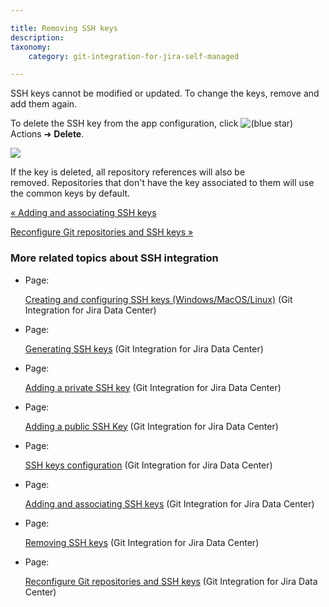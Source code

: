 ```yaml
---

title: Removing SSH keys
description:
taxonomy:
    category: git-integration-for-jira-self-managed

---
```

SSH keys cannot be modified or updated. To change the keys, remove and add them again.

To delete the SSH key from the app configuration, click ![(blue star)](/wiki/s/-1639011364/6452/8b4898d3c114827e64ec143b4fa79bb76a6cfa5b/_/images/icons/emoticons/star_blue.png) Actions ➜ **Delete**.

![](https://bigbrassband.atlassian.net/wiki/download/thumbnails/1930396835/ssh-addkey-list-del-key.png?version=1&modificationDate=1630642808913&cacheVersion=1&api=v2&width=680&height=294)

If the key is deleted, all repository references will also be removed. Repositories that don't have the key associated to them will use the common keys by default.

[« Adding and associating SSH keys](/wiki/spaces/GIJDC/pages/1930396771/Adding+and+associating+SSH+keys)

[Reconfigure Git repositories and SSH keys »](/wiki/spaces/GIJDC/pages/1930396868/Reconfigure+Git+repositories+and+SSH+keys)

### More related topics about SSH integration

*   Page:

    [Creating and configuring SSH keys (Windows/MacOS/Linux)](/wiki/spaces/GIJDC/pages/183271450) (Git Integration for Jira Data Center)

*   Page:

    [Generating SSH keys](/wiki/spaces/GIJDC/pages/1930396609/Generating+SSH+keys) (Git Integration for Jira Data Center)

*   Page:

    [Adding a private SSH key](/wiki/spaces/GIJDC/pages/1930396698/Adding+a+private+SSH+key) (Git Integration for Jira Data Center)

*   Page:

    [Adding a public SSH Key](/wiki/spaces/GIJDC/pages/1930396728/Adding+a+public+SSH+Key) (Git Integration for Jira Data Center)

*   Page:

    [SSH keys configuration](/wiki/spaces/GIJDC/pages/1930396746/SSH+keys+configuration) (Git Integration for Jira Data Center)

*   Page:

    [Adding and associating SSH keys](/wiki/spaces/GIJDC/pages/1930396771/Adding+and+associating+SSH+keys) (Git Integration for Jira Data Center)

*   Page:

    [Removing SSH keys](/wiki/spaces/GIJDC/pages/1930396835/Removing+SSH+keys) (Git Integration for Jira Data Center)

*   Page:

    [Reconfigure Git repositories and SSH keys](/wiki/spaces/GIJDC/pages/1930396868/Reconfigure+Git+repositories+and+SSH+keys) (Git Integration for Jira Data Center)